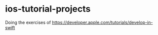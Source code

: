 # ios-tutorial-projects

Doing the exercises of https://developer.apple.com/tutorials/develop-in-swift
